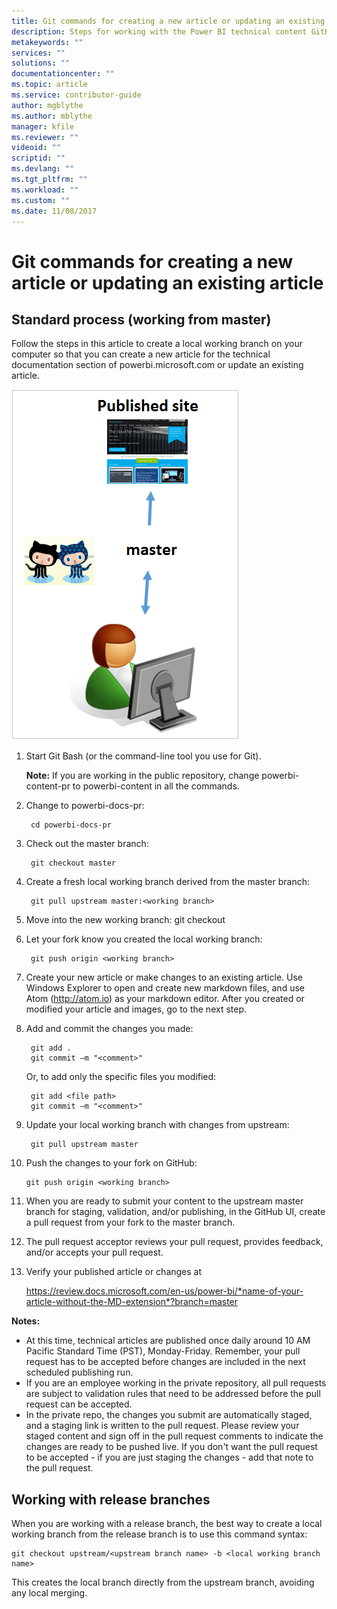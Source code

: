 ```yaml
---
title: Git commands for creating a new article or updating an existing article
description: Steps for working with the Power BI technical content GitHub repositories.
metakeywords: ""
services: ""
solutions: ""
documentationcenter: ""
ms.topic: article
ms.service: contributor-guide
author: mgblythe
ms.author: mblythe
manager: kfile
ms.reviewer: ""
videoid: ""
scriptid: ""
ms.devlang: ""
ms.tgt_pltfrm: ""
ms.workload: ""
ms.custom: ""
ms.date: 11/08/2017
---
```


# Git commands for creating a new article or updating an existing article

## Standard process (working from master)

Follow the steps in this article to create a local working branch on your computer so that you can create a new article for the technical documentation section of powerbi.microsoft.com or update an existing article.

![Github commands](./media/git-commands-for-master/githubcommands1.png)

1. Start Git Bash (or the command-line tool you use for Git).

   **Note:** If you are working in the public repository, change powerbi-content-pr to powerbi-content in all the commands.

2. Change to powerbi-docs-pr:

        cd powerbi-docs-pr
3. Check out the master branch:

        git checkout master

4. Create a fresh local working branch derived from the master branch:

        git pull upstream master:<working branch>

5. Move into the new working branch:
        git checkout <working branch>

6. Let your fork know you created the local working branch:

        git push origin <working branch>

7. Create your new article or make changes to an existing article. Use Windows Explorer to open and create new markdown files, and use Atom (http://atom.io) as your markdown editor. After you created or modified your article and images, go to the next step.

8. Add and commit the changes you made:

        git add .
        git commit –m "<comment>"

   Or, to add only the specific files you modified:

        git add <file path>
        git commit –m "<comment>"

9. Update your local working branch with changes from upstream:

        git pull upstream master

10. Push the changes to your fork on GitHub:

        git push origin <working branch>

11. When you are ready to submit your content to the upstream master branch for staging, validation, and/or publishing, in the GitHub UI, create a pull request from your fork to the master branch.

12. The pull request acceptor reviews your pull request, provides feedback, and/or accepts your pull request. 

13. Verify your published article or changes at

    https://review.docs.microsoft.com/en-us/power-bi/*name-of-your-article-without-the-MD-extension*?branch=master

**Notes:**

* At this time, technical articles are published once daily around 10 AM Pacific Standard Time (PST), Monday-Friday. Remember, your pull request has to be accepted before changes are included in the next scheduled publishing run.
* If you are an employee working in the private repository, all pull requests are subject to validation rules that need to be addressed before the pull request can be accepted. 
* In the private repo, the changes you submit are automatically staged, and a staging link is written to the pull request. Please review your staged content and sign off in the pull request comments to indicate the changes are ready to be pushed live. If you don't want the pull request to be accepted - if you are just staging the changes - add that note to the pull request.

## Working with release branches

When you are working with a release branch, the best way to create a local working branch from the release branch is to use this command syntax:

    git checkout upstream/<upstream branch name> -b <local working branch name>

This creates the local branch directly from the upstream branch, avoiding any local merging.
